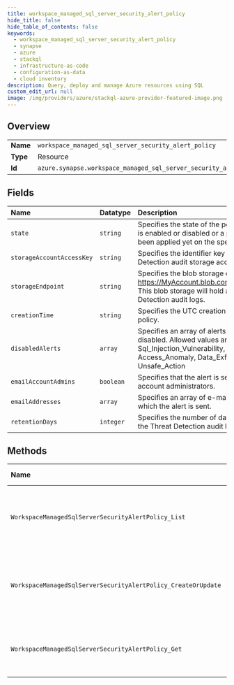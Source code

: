 ```yaml
---
title: workspace_managed_sql_server_security_alert_policy
hide_title: false
hide_table_of_contents: false
keywords:
  - workspace_managed_sql_server_security_alert_policy
  - synapse
  - azure    
  - stackql
  - infrastructure-as-code
  - configuration-as-data
  - cloud inventory
description: Query, deploy and manage Azure resources using SQL
custom_edit_url: null
image: /img/providers/azure/stackql-azure-provider-featured-image.png
---
```

  
    

## Overview
<table><tbody>
<tr><td><b>Name</b></td><td><code>workspace_managed_sql_server_security_alert_policy</code></td></tr>
<tr><td><b>Type</b></td><td>Resource</td></tr>
<tr><td><b>Id</b></td><td><code>azure.synapse.workspace_managed_sql_server_security_alert_policy</code></td></tr>
</tbody></table>

## Fields
| Name | Datatype | Description |
|:-----|:---------|:------------|
| `state` | `string` | Specifies the state of the policy, whether it is enabled or disabled or a policy has not been applied yet on the specific server |
| `storageAccountAccessKey` | `string` | Specifies the identifier key of the Threat Detection audit storage account. |
| `storageEndpoint` | `string` | Specifies the blob storage endpoint (e.g. https://MyAccount.blob.core.windows.net). This blob storage will hold all Threat Detection audit logs. |
| `creationTime` | `string` | Specifies the UTC creation time of the policy. |
| `disabledAlerts` | `array` | Specifies an array of alerts that are disabled. Allowed values are: Sql_Injection, Sql_Injection_Vulnerability, Access_Anomaly, Data_Exfiltration, Unsafe_Action |
| `emailAccountAdmins` | `boolean` | Specifies that the alert is sent to the account administrators. |
| `emailAddresses` | `array` | Specifies an array of e-mail addresses to which the alert is sent. |
| `retentionDays` | `integer` | Specifies the number of days to keep in the Threat Detection audit logs. |
## Methods
| Name | Accessible by | Required Params | Description |
|:-----|:--------------|:----------------|:------------|
| `WorkspaceManagedSqlServerSecurityAlertPolicy_List` | `SELECT` | `resourceGroupName, subscriptionId, workspaceName` | Get workspace managed sql server's threat detection policies. |
| `WorkspaceManagedSqlServerSecurityAlertPolicy_CreateOrUpdate` | `INSERT` | `resourceGroupName, securityAlertPolicyName, subscriptionId, workspaceName` | Create or Update a workspace managed sql server's threat detection policy. |
| `WorkspaceManagedSqlServerSecurityAlertPolicy_Get` | `EXEC` | `resourceGroupName, securityAlertPolicyName, subscriptionId, workspaceName` | Get a workspace managed sql server's security alert policy. |
